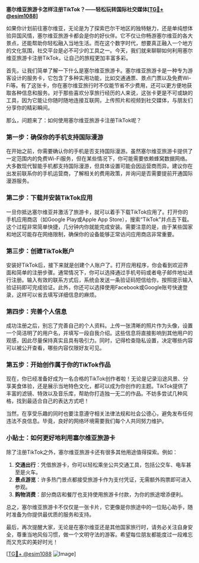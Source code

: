 **塞尔维亚旅游卡怎样注册TikTok？——轻松玩转国际社交媒体[[TG💪+ @esim1088](https://t.me/s/esim1088)]**

如果你计划前往塞尔维亚，无论是为了探索巴尔干地区的独特魅力，还是单纯想体验异国风情，塞尔维亚旅游卡都会是你的好伙伴。它不仅让你畅游塞尔维亚的各大景点，还能帮助你轻松融入当地生活。而在这个数字时代，想要真正融入一个地方的文化氛围，社交平台是必不可少的工具之一。今天，我们就来聊聊如何利用塞尔维亚旅游卡注册TikTok，让自己的旅程更加丰富多彩。

首先，让我们简单了解一下什么是塞尔维亚旅游卡。塞尔维亚旅游卡是一种专为游客设计的服务卡，它包含了多种实用功能，比如交通通票、景点门票以及免费Wi-Fi等。有了这张卡，你在塞尔维亚旅行时不仅能节省不少费用，还可以更方便地获取各种信息和服务。对于那些喜欢分享旅行经历的人来说，这张卡更是不可或缺的工具，因为它能让你随时随地连接互联网，上传照片和视频到社交媒体，与朋友们分享你的精彩瞬间。

那么，问题来了：如何使用塞尔维亚旅游卡注册TikTok呢？

### 第一步：确保你的手机支持国际漫游

在开始之前，你需要确认你的手机是否支持国际漫游。虽然塞尔维亚旅游卡提供了一定范围内的免费Wi-Fi服务，但在某些情况下，你可能需要依赖蜂窝数据网络。大多数现代智能手机都支持国际漫游，但具体设置可能会因运营商而异。建议你在出发前联系你的手机运营商，了解相关的费用政策，并询问是否需要提前开通国际漫游服务。

### 第二步：下载并安装TikTok应用

一旦你抵达塞尔维亚并激活了旅游卡，就可以着手下载TikTok应用了。打开你的手机应用商店（如Google Play或Apple App Store），搜索“TikTok”并点击下载。这个过程非常简单快捷，几分钟内你就能完成安装。需要注意的是，由于某些国家和地区可能存在网络限制，确保你的设备能够正常访问应用商店非常重要。

### 第三步：创建TikTok账户

安装好TikTok后，接下来就是创建个人账户了。打开应用程序，你会看到欢迎界面和简单的注册步骤。通常情况下，你可以选择通过手机号码或者电子邮件地址进行注册。输入有效的联系方式后，系统会发送一条验证码短信给你，按照提示输入验证码即可完成验证。此外，你还可以选择使用Facebook或Google账号快速登录，这样可以省去填写详细信息的麻烦。

### 第四步：完善个人信息

成功注册之后，别忘了完善自己的个人资料。上传一张清晰的照片作为头像，设置一个简洁明了的用户名，并填写一段自我介绍。这些信息将直接影响到其他用户的观感，因此尽量保持真实且具有吸引力。同时，记得检查隐私设置，决定哪些内容可以被公开查看，哪些内容仅限好友可见。

### 第五步：开始创作属于你的TikTok作品

现在，你已经准备好成为一名合格的TikTok创作者啦！无论是记录沿途风景、分享美食体验，还是展示当地特色文化，都可以成为你创作的主题。TikTok提供了丰富的滤镜、特效以及音乐库，帮助你打造独一无二的作品。不妨多尝试几种风格，找到最适合自己的表达方式吧！

当然，在享受乐趣的同时也要注意遵守相关法律法规和社会公德心，避免发布任何违法不良信息。毕竟，良好的网络环境需要我们每个人共同努力维护。

### 小贴士：如何更好地利用塞尔维亚旅游卡

除了注册TikTok之外，塞尔维亚旅游卡还有很多其他用途值得探索。例如：

1. **交通出行**：凭借旅游卡，你可以轻松乘坐公共交通工具，包括公交车、电车甚至是火车。
2. **景点游览**：许多热门景点都接受旅游卡作为支付凭证，无需额外购票即可进入参观。
3. **购物消费**：部分商店和餐厅也支持使用旅游卡付款，为你的旅途增添便利。

总之，塞尔维亚旅游卡不仅仅是一张卡片，它更像是你旅途中的一位贴心助手，随时准备为你提供最优质的服务和支持。

最后，再次提醒大家，无论是在塞尔维亚还是其他国家旅行时，请务必关注自身安全，尊重当地风俗习惯，做一个文明守法的游客。希望每位朋友都能度过一段难忘而又充实的美好时光！

[[TG💪+ @esim1088](https://t.me/s/esim1088) ![Image](https://i.postimg.cc/4NQfJmqS/Snipaste-2025-05-13-00-14-12.png)]